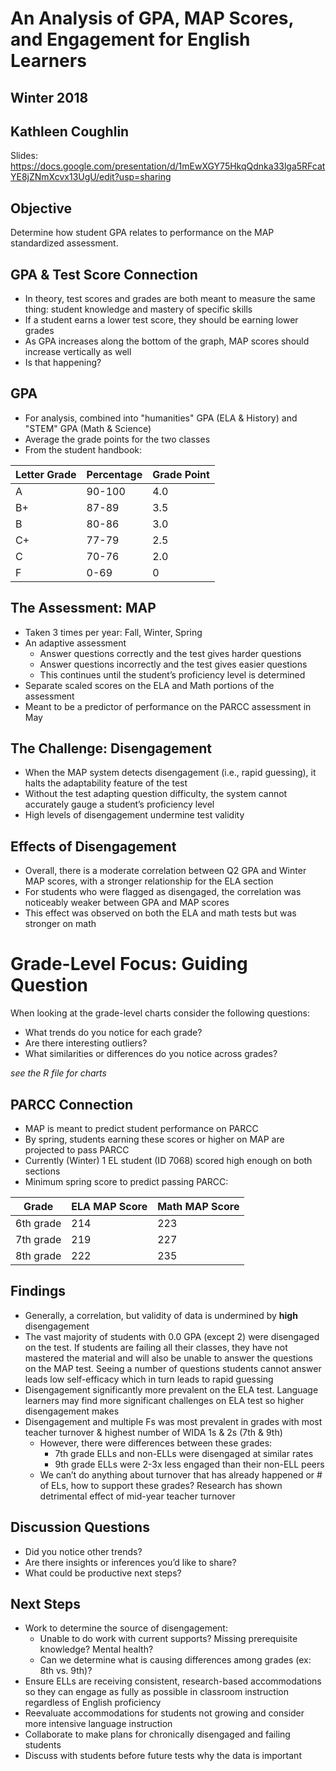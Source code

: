 # An Analysis of GPA, MAP Scores, and Engagement for English Learners
## Winter 2018
## Kathleen Coughlin

Slides: https://docs.google.com/presentation/d/1mEwXGY75HkqQdnka33lga5RFcatYE8jZNmXcvx13UgU/edit?usp=sharing 

## Objective
Determine how student GPA relates to performance on the MAP standardized assessment. 

## GPA & Test Score Connection
- In theory, test scores and grades are both meant to measure the same thing: student knowledge and mastery of specific skills
- If a student earns a lower test score, they should be earning lower grades
- As GPA increases along the bottom of the graph, MAP scores should increase vertically as well
- Is that happening?

## GPA 
- For analysis, combined into "humanities" GPA (ELA & History) and "STEM" GPA (Math & Science)
- Average the grade points for the two classes
- From the student handbook:

| Letter Grade | Percentage | Grade Point |
|--------------|------------|-------------|
| A | 90-100 | 4.0 |
| B+ | 87-89 | 3.5 |
| B | 80-86 | 3.0 |
| C+ | 77-79 | 2.5 |
| C | 70-76 | 2.0 |
| F | 0-69 | 0 |

## The Assessment: MAP
- Taken 3 times per year: Fall, Winter, Spring
- An adaptive assessment
   - Answer questions correctly and the test gives harder questions 
   - Answer questions incorrectly and the test gives easier questions
   - This continues until the student’s proficiency level is determined
- Separate scaled scores on the ELA and Math portions of the assessment
- Meant to be a predictor of performance on the PARCC assessment in May

## The Challenge: Disengagement
- When the MAP system detects disengagement (i.e., rapid guessing), it halts the adaptability feature of the test
- Without the test adapting question difficulty, the system cannot accurately gauge a student’s proficiency level
- High levels of disengagement undermine test validity

## Effects of Disengagement
- Overall, there is a moderate correlation between Q2 GPA and Winter MAP scores, with a stronger relationship for the ELA section
- For students who were flagged as disengaged, the correlation was noticeably weaker between GPA and MAP scores
- This effect was observed on both the ELA and math tests but was stronger on math

# Grade-Level Focus: Guiding Question
When looking at the grade-level charts consider the following questions:
- What trends do you notice for each grade?
- Are there interesting outliers?
- What similarities or differences do you notice across grades?

*see the R file for charts*

## PARCC Connection
- MAP is meant to predict student performance on PARCC
- By spring, students earning these scores or higher on MAP are projected to pass PARCC
- Currently (Winter) 1 EL student (ID 7068) scored high enough on both sections
- Minimum spring score to predict passing PARCC:  

| Grade | ELA MAP Score | Math MAP Score |
|-------|---------------|----------------|
| 6th grade | 214 | 223 |
| 7th grade | 219 | 227 |
| 8th grade | 222 | 235 |


## Findings
- Generally, a correlation, but validity of data is undermined by **high** disengagement 
- The vast majority of students with 0.0 GPA (except 2) were disengaged on the test. If students are failing all their classes, they have not mastered the material and will also be unable to answer the questions on the MAP test. Seeing a number of questions students cannot answer leads low self-efficacy which in turn leads to rapid guessing
- Disengagement significantly more prevalent on the ELA test. Language learners may find more significant challenges on ELA test so higher disengagement makes
- Disengagement and multiple Fs was most prevalent in grades with most teacher turnover & highest number of WIDA 1s & 2s (7th & 9th)
   - However, there were differences between these grades:
      - 7th grade ELLs and non-ELLs were disengaged at similar rates
      - 9th grade ELLs were 2-3x less engaged than their non-ELL peers
   - We can’t do anything about turnover that has already happened or # of ELs, how to support these grades? Research has shown detrimental effect of mid-year teacher turnover 


## Discussion Questions
- Did you notice other trends? 
- Are there insights or inferences you’d like to share?
- What could be productive next steps?


## Next Steps
- Work to determine the source of disengagement:
   - Unable to do work with current supports? Missing prerequisite knowledge? Mental health?
   - Can we determine what is causing differences among grades (ex: 8th vs. 9th)? 
- Ensure ELLs are receiving consistent, research-based accommodations so they can engage as fully as possible in classroom instruction regardless of English proficiency
- Reevaluate accommodations for students not growing and consider more intensive language instruction
- Collaborate to make plans for chronically disengaged and failing students
- Discuss with students before future tests why the data is important
